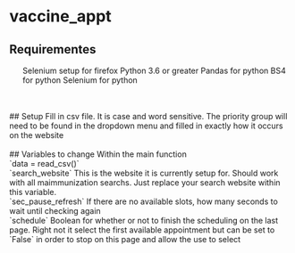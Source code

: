 # vaccine_appt
## Requirementes
<ul>
</li>Selenium setup for firefox</li>
</li>Python 3.6 or greater</li>
</li>Pandas for python</li>
</li>BS4 for python</li>
</li>Selenium for python</li>
</ul>
<br><br>
## Setup
Fill in csv file.  It is case and word sensitive.  The priority group will need to be found in the dropdown menu and filled in exactly how it occurs on the website
<br><br>
## Variables to change
Within the main function<br>
`data = read_csv(<vaccine_info.csv location>)`<br>
`search_website` This is the website it is currently setup for.  Should work with all maimmunization
searchs.  Just replace your search website within this variable.<br>
`sec_pause_refresh` If there are no available slots, how many seconds to wait until checking again<br>
`schedule` Boolean for whether or not to finish the scheduling on the last page. Right not it select the first available appointment but can be set to `False` in order to stop on this page and allow the use to select
